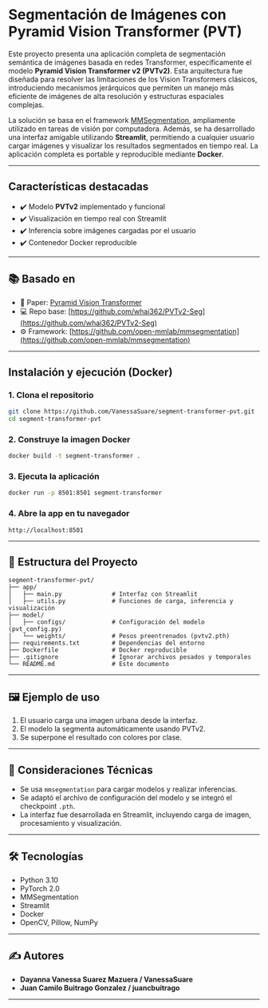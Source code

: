 # Segmentación de Imágenes con Pyramid Vision Transformer (PVT)

Este proyecto presenta una aplicación completa de segmentación semántica de imágenes basada en redes Transformer, específicamente el modelo **Pyramid Vision Transformer v2 (PVTv2)**. Esta arquitectura fue diseñada para resolver las limitaciones de los Vision Transformers clásicos, introduciendo mecanismos jerárquicos que permiten un manejo más eficiente de imágenes de alta resolución y estructuras espaciales complejas.

La solución se basa en el framework [MMSegmentation](https://github.com/open-mmlab/mmsegmentation), ampliamente utilizado en tareas de visión por computadora. Además, se ha desarrollado una interfaz amigable utilizando **Streamlit**, permitiendo a cualquier usuario cargar imágenes y visualizar los resultados segmentados en tiempo real. La aplicación completa es portable y reproducible mediante **Docker**.

---

## Características destacadas

- ✔️ Modelo **PVTv2** implementado y funcional
- ✔️ Visualización en tiempo real con Streamlit
- ✔️ Inferencia sobre imágenes cargadas por el usuario
- ✔️ Contenedor Docker reproducible

---

## 📚 Basado en

- 📄 Paper: [Pyramid Vision Transformer](https://paperswithcode.com/paper/pyramid-vision-transformer-a-versatile)
- 💻 Repo base: [https://github.com/whai362/PVTv2-Seg](https://github.com/whai362/PVTv2-Seg)
- ⚙️ Framework: [https://github.com/open-mmlab/mmsegmentation](https://github.com/open-mmlab/mmsegmentation)

---

## Instalación y ejecución (Docker)

### 1. Clona el repositorio

```bash
git clone https://github.com/VanessaSuare/segment-transformer-pvt.git
cd segment-transformer-pvt
```

### 2. Construye la imagen Docker

```bash
docker build -t segment-transformer .
```

### 3. Ejecuta la aplicación

```bash
docker run -p 8501:8501 segment-transformer
```

### 4. Abre la app en tu navegador

```
http://localhost:8501
```

---

## 📂 Estructura del Proyecto

```
segment-transformer-pvt/
├── app/
│   ├── main.py              # Interfaz con Streamlit
│   ├── utils.py             # Funciones de carga, inferencia y visualización
├── model/
│   ├── configs/             # Configuración del modelo (pvt_config.py)
│   └── weights/             # Pesos preentrenados (pvtv2.pth)
├── requirements.txt         # Dependencias del entorno
├── Dockerfile               # Docker reproducible
├── .gitignore               # Ignorar archivos pesados y temporales
└── README.md                # Este documento
```

---

## 🖼️ Ejemplo de uso

1. El usuario carga una imagen urbana desde la interfaz.
2. El modelo la segmenta automáticamente usando PVTv2.
3. Se superpone el resultado con colores por clase.

---

## 🧠 Consideraciones Técnicas

- Se usa `mmsegmentation` para cargar modelos y realizar inferencias.
- Se adaptó el archivo de configuración del modelo y se integró el checkpoint `.pth`.
- La interfaz fue desarrollada en Streamlit, incluyendo carga de imagen, procesamiento y visualización.

---

## 🛠️ Tecnologías

- Python 3.10
- PyTorch 2.0
- MMSegmentation
- Streamlit
- Docker
- OpenCV, Pillow, NumPy

---

## ✍️ Autores

- **Dayanna Vanessa Suarez Mazuera / VanessaSuare**  
- **Juan Camilo Buitrago Gonzalez / juancbuitrago**  

---